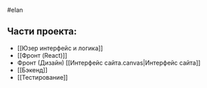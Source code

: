 #elan 
## Части проекта:

* [[Юзер интерфейс и логика]]
* [[Фронт (React)]]
* Фронт (Дизайн) [[Интерфейс сайта.canvas|Интерфейс сайта]]
* [[Бэкенд]]
* [[Тестирование]]

